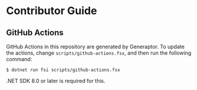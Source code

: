 Contributor Guide
=================

GitHub Actions
--------------
GitHub Actions in this repository are generated by Generaptor. To update the actions, change `scripts/github-actions.fsx`, and then run the following command:
```console
$ dotnet run fsi scripts/github-actions.fsx
```

.NET SDK 8.0 or later is required for this.
